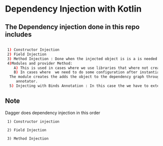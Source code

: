 # Dependency Injection with Kotlin


## The Dependency injection done in this repo includes



 ```bash

  1) Constructor Injection
  2) Field Injection
  3) Method Injection : Done when the injected object is is a is needed in a dependency
  4)Modules and provider Method:
     A) This is used in cases where we use libraries that where not created in the project (ie in situations where we cannot add the @Inject annotation to the constructor or in cases)
     B) In cases where  we need to do some configuration after instantiation of a class .
   The module creates the adds the object to the dependency graph through the provider is used to instantiate the class.In the example the Wheel class will act as the class that we are not allowed to add the @Inject
      annotator.
   5) Injecting with Binds Annotation : In this case the we have to extend an interface and use the concrete object and inject it a s a dependency into a constructor

 ```



## Note

   Dagger does dependency injection in this order
   
     1) Constructor injection
     
     2) Field Injection
     
     3) Method Injection


 
